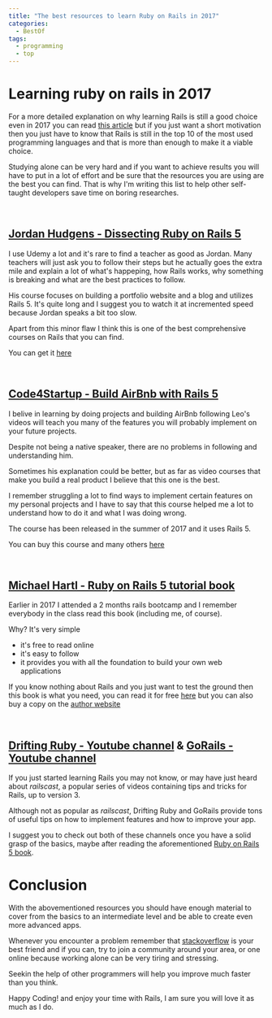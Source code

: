```yaml
---
title: "The best resources to learn Ruby on Rails in 2017"
categories:
  - BestOf
tags:
  - programming
  - top
---
```



# Learning ruby on rails in 2017
For a more detailed explanation on why learning Rails is still a good choice even in 2017 you can read [this article](https://www.codementor.io/brookecampbell/is-ruby-on-rails-still-worth-it-in-2017-5wxguk5xn) but if you just want a short motivation then you just have to know that Rails is still in the top 10 of the most used programming languages and that is more than enough to make it a viable choice.

Studying alone can be very hard and if you want to achieve results you will have to put in a lot of effort and be sure that the resources you are using are the best you can find.
That is why I'm writing this list to help other self-taught developers save time on boring researches.

&nbsp;


## [Jordan Hudgens - Dissecting Ruby on Rails 5](https://www.udemy.com/professional-rails-5-development-course/) 

I use Udemy a lot and it's rare to find a teacher as good as Jordan. 
Many teachers will just ask you to follow their steps but he actually goes the extra mile and explain a lot of what's happeping, how Rails works, why something is breaking and what are the best practices to follow.

His course focuses on building a portfolio website and a blog and utilizes Rails 5. 
It's quite long and I suggest you to watch it at incremented speed because Jordan speaks a bit too slow.

Apart from this minor flaw I think this is one of the best comprehensive courses on Rails that you can find.

You can get it [here](https://www.udemy.com/professional-rails-5-development-course/)



&nbsp;

## [ Code4Startup - Build AirBnb with Rails 5](https://code4startup.com/?ref=albertomontalesi)

I belive in learning by doing projects and building AirBnb following Leo's videos will teach you many of the features you will probably implement on your future projects.

Despite not being a native speaker, there are no problems in following and understanding him.

Sometimes his explanation could be better, but as far as video courses that make you build a real product I believe that this one is the best.

I remember struggling a lot to find ways to implement certain features on my personal projects and I have to say that this course helped me a lot to understand how to do it and what I was doing wrong.

The course has been released in the summer of 2017 and it uses Rails 5.

You can buy this course and many others [here](https://code4startup.com/?ref=albertomontalesi)



&nbsp;

## [Michael Hartl - Ruby on Rails 5 tutorial book](https://www.railstutorial.org/book)

Earlier in 2017 I attended a 2 months rails bootcamp and I remember everybody in the class read this book (including me, of course).

Why? It's very simple
- it's free to read online
- it's easy to follow
- it provides you with all the foundation to build your own web applications

If you know nothing about Rails and you just want to test the ground then this book is what you need, you can read it for free [here](https://www.railstutorial.org/book) but you can also buy a copy on the [author website](https://www.railstutorial.org/)


&nbsp;

## [Drifting Ruby - Youtube channel](https://www.youtube.com/channel/UCxJaNyXCQw0mghY0hA1wA9w) & [GoRails - Youtube channel](https://www.youtube.com/channel/UCIQmhQxCvLHRr3Beku77tww/featured)

If you just started learning Rails you may not know, or may have just heard about *railscast*, a popular series of videos containing tips and tricks for Rails, up to version 3.

Although not as popular as *railscast*, Drifting Ruby and GoRails provide tons of useful tips on how to implement features and how to improve your app.

I suggest you to check out both of these channels once you have a solid grasp of the basics, maybe after reading the aforementioned [Ruby on Rails 5 book](https://www.railstutorial.org/book).



# Conclusion

With the abovementioned resources you should have enough material to cover from the basics to an intermediate level and be able to create even more advanced apps.

Whenever you encounter a problem remember that [stackoverflow](https://stackoverflow.com/) is your best friend and if you can, try to join a community around your area, or one online because working alone can be very tiring and stressing.

Seekin the help of other programmers will help you improve much faster than you think.

Happy Coding! and enjoy your time with Rails, I am sure you will love it as much as I do.

